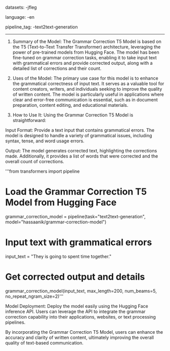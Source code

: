 datasets: -jfleg

language: -en

pipeline_tag: -text2text-generation

---
1) Summary of the Model:
The Grammar Correction T5 Model is based on the T5 (Text-to-Text Transfer Transformer) architecture, leveraging the power of pre-trained models from Hugging Face. The model has been fine-tuned on grammar correction tasks, enabling it to take input text with grammatical errors and provide corrected output, along with a detailed list of corrections and their count.

2) Uses of the Model:
The primary use case for this model is to enhance the grammatical correctness of input text. It serves as a valuable tool for content creators, writers, and individuals seeking to improve the quality of written content. The model is particularly useful in applications where clear and error-free communication is essential, such as in document preparation, content editing, and educational materials.

3) How to Use It:
Using the Grammar Correction T5 Model is straightforward:

Input Format:
Provide a text input that contains grammatical errors. The model is designed to handle a variety of grammatical issues, including syntax, tense, and word usage errors.

Output:
The model generates corrected text, highlighting the corrections made. Additionally, it provides a list of words that were corrected and the overall count of corrections.

'''from transformers import pipeline

# Load the Grammar Correction T5 Model from Hugging Face
grammar_correction_model = pipeline(task="text2text-generation", model="hassaanik/grammar-correction-model")

# Input text with grammatical errors
input_text = "They is going to spent time together."

# Get corrected output and details
grammar_correction_model(input_text, max_length=200, num_beams=5, no_repeat_ngram_size=2)'''

Model Deployment:
Deploy the model easily using the Hugging Face inference API. Users can leverage the API to integrate the grammar correction capability into their applications, websites, or text processing pipelines.


By incorporating the Grammar Correction T5 Model, users can enhance the accuracy and clarity of written content, ultimately improving the overall quality of text-based communication.
